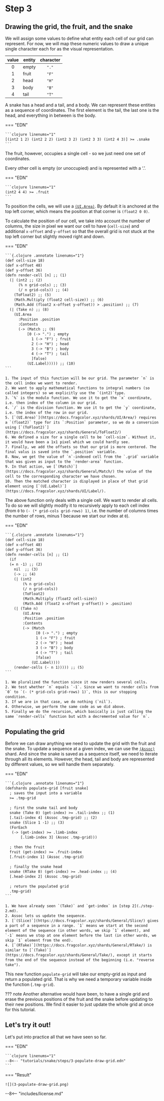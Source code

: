 # Step 3

## Drawing the grid, the fruit, and the snake

We will assign some values to define what entity each cell of our grid can represent. For now, we will map these numeric values to draw a unique single character each for as the visual representation.

| value | entity | character |
|:-----:|---------|:---------:|
| 0     | empty   | `"."`     |
| 1     | fruit   | `"F"`     |
| 2     | head    | `"H"`     |
| 3     | body    | `"B"`     |
| 4     | tail    | `"T"`     |

A snake has a head and a tail, and a body. We can represent these entities as a sequence of coordinates. The first element is the tail, the last one is the head, and everything in between is the body.

=== "EDN"

    ```clojure linenums="1"
    [(int2 1 2) (int2 2 2) (int2 3 2) (int2 3 3) (int2 4 3)] >= .snake
    ```

The fruit, however, occupies a single cell - so we just need one set of coordinates.

Every other cell is empty (or unoccupied) and is represented with a ‘.’.

=== "EDN"

    ```clojure linenums="1"
    (int2 4 4) >= .fruit
    ```

To position the cells, we will use a [`(UI.Area)`](https://docs.fragcolor.xyz/shards/UI/Area/). By default it is anchored at the top left corner, which means the position at that corner is `(float2 0 0)`.

To calculate the position of our cell, we take into account the number of columns, the size in pixel we want our cell to have (`cell-size`) and additional `x-offset` and `y-offset` so that the overall grid is not stuck at the top left corner but slightly moved right and down.

=== "EDN"

    ```{.clojure .annotate linenums="1"}
    (def cell-size 18)
    (def x-offset 48)
    (def y-offset 36)
    (defn render-cell [n] ;; (1)
      (| (int2 ;; (2)
          (% n grid-cols) ;; (3)
          (/ n grid-cols)) ;; (4)
        (ToFloat2) ;; (5)
        (Math.Multiply (float2 cell-size)) ;; (6)
        (Math.Add (float2 x-offset y-offset)) > .position) ;; (7)
      (| (Take n) ;; (8)
        (UI.Area
          :Position .position
          :Contents
          (-> (Match ;; (9)
              [0 (-> ".") ; empty
                1 (-> "F") ; fruit
                2 (-> "H") ; head
                3 (-> "B") ; body
                4 (-> "T") ; tail
                ]false)
              (UI.Label))))) ;; (10)
    ```

    1. The input of this function will be our grid. The parameter `n` is the cell index we want to render.
    2. We want to apply mathematical functions to integral numbers (so called integers) so we explicitly use the `(int2)`type.
    3. `%` is the modulo function. We use it to get the `x` coordinate, i.e. then index of the column in our grid.
    4. `/` is the division function. We use it to get the `y` coordinate, i.e. the index of the row in our grid.
    5. [`(UI.Area)`](https://docs.fragcolor.xyz/shards/UI/Area/) requires a `(float2)` type for its `:Position` parameter, so we do a conversion using [`(ToFloat2)`](https://docs.fragcolor.xyz/shards/General/ToFloat2/)
    6. We defined a size for a single cell to be `cell-size`. Without it, it would have been a 1x1 pixel which we could hardly see.
    7. Finally, we add the offsets so that our grid is more centered. The final valus is saved into the `.position` variable.
    8. Now, we get the value of `n`-indexed cell from the `.grid` variable that was given as input to the `render-area` function.
    9. In that action, we [`(Match)`](https://docs.fragcolor.xyz/shards/General/Match/) the value of the cell to the corresponding character we have chosen.
    10. Then the matched character is displayed in place of that grid element using [`(UI.Label)`](https://docs.fragcolor.xyz/shards/UI/Label/).

The above function only deals with a single cell. We want to render all cells. To do so we will slightly modify it to recursively apply to each cell index (from `0` to `(- (* grid-cols grid-rows) 1)`, i.e. the number of columns times the number of rows, minus 1 because we start our index at `0`).

=== "EDN"

    ```{.clojure .annotate linenums="1"}
    (def cell-size 18)
    (def x-offset 48)
    (def y-offset 36)
    (defn render-cells [n] ;; (1)
      (if
      (= n -1) ;; (2)
        nil  ;; (3)
        (-> ;; (4)
        (| (int2
            (% n grid-cols)
            (/ n grid-cols))
            (ToFloat2)
            (Math.Multiply (float2 cell-size))
            (Math.Add (float2 x-offset y-offset)) > .position)
        (| (Take n)
            (UI.Area
            :Position .position
            :Contents
            (-> (Match
                  [0 (-> ".") ; empty
                  1 (-> "F") ; fruit
                  2 (-> "H") ; head
                  3 (-> "B") ; body
                  4 (-> "T") ; tail
                  ]false)
                (UI.Label))))
        (render-cells (- n 1))))) ;; (5)
    ```

    1. We pluralized the function since it now renders several cells.
    2. We test whether `n` equals `-1`. Since we want to render cells from `0` to `(- (* grid-cols grid-rows) 1)`, this is our stopping condition.
    3. If we are in that case, we do nothing (`nil`).
    4. Otherwise, we perform the same code as we did above.
    5. Finally we do the recursion, which basically is just calling the same `render-cells` function but with a decremented value for `n`.

## Populating the grid

Before we can draw anything we need to update the grid with the fruit and the snake. To update a sequence at a given index, we can use the [`(Assoc)`](https://docs.fragcolor.xyz/shards/General/Assoc/) shard. And since the snake is saved as a sequence itself, we need to iterate through all its elements. However, the head, tail and body are represented by different values, so we will handle them separately.

=== "EDN"

    ```{.clojure .annotate linenums="1"}
    (defshards populate-grid [fruit snake]
      ; saves the input into a variable
      >= .tmp-grid

      ; first the snake tail and body
      snake (Take 0) (get-index) >= .tail-index ;; (1)
      [.tail-index 4] (Assoc .tmp-grid) ;; (2)
      snake (Slice 1 -1) ;; (3)
      (ForEach
       (-> (get-index) >= .limb-index
           [.limb-index 3] (Assoc .tmp-grid)))

      ; then the fruit
      fruit (get-index) >= .fruit-index
      [.fruit-index 1] (Assoc .tmp-grid)

      ; finally the snake head
      snake (RTake 0) (get-index) >= .head-index ;; (4)
      [.head-index 2] (Assoc .tmp-grid)

      ; return the populated grid
      .tmp-grid)
    ```
    
    1. We have already seen `(Take)` and `get-index` in [step 2](./step-2.md).
    2. Assoc lets us update the sequence.
    3. [`(Slice)`](https://docs.fragcolor.xyz/shards/General/Slice/) gives a part of a sequence in a range. `1` means we start at the second element of the sequence (in other words, we skip `1` element), and `-1` means we stop at one element before the last (in other words, we skip `1` element from the end).
    4. [`(RTake)`](https://docs.fragcolor.xyz/shards/General/RTake/) is similar to [`(Take)`](https://docs.fragcolor.xyz/shards/General/Take/), except it starts from the end of the sequence instead of the beginning (i.e. "reverse take").

This new function `populate-grid` will take our empty-grid as input and return a populated grid. That is why we need a temporary variable inside the function (`.tmp-grid`).

??? note
    Another alternative would have been, to have a single grid and erase the previous positions of the fruit and the snake before updating to their new positions. We find it easier to just update the whole grid at once for this tutorial.

## Let's try it out!

Let's put into practice all that we have seen so far.

=== "EDN"

    ```clojure linenums="1"
    --8<-- "tutorials/snake/steps/3-populate-draw-grid.edn"
    ```

=== "Result"

    ![](3-populate-draw-grid.png)

--8<-- "includes/license.md"
